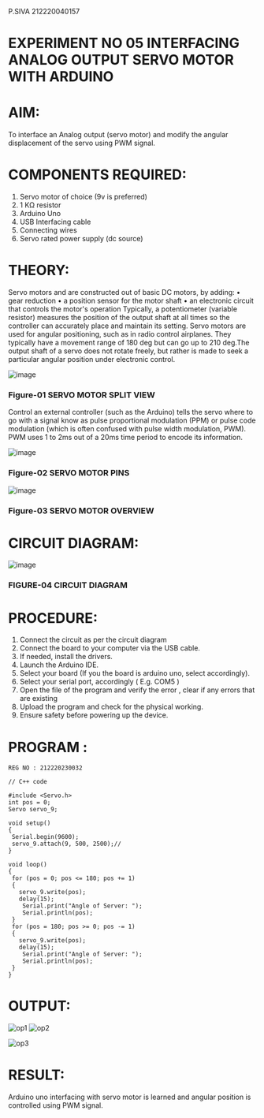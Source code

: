 P.SIVA 212220040157

# EXPERIMENT NO 05 INTERFACING ANALOG OUTPUT SERVO MOTOR WITH ARDUINO

# AIM:
To interface an Analog output (servo motor) and modify the angular displacement of the servo using PWM signal.

# COMPONENTS REQUIRED:
1.	Servo motor of choice (9v is preferred)
2.	1 KΩ resistor 
3.	Arduino Uno 
4.	USB Interfacing cable 
5.	Connecting wires 
6.	Servo rated power supply (dc source)

# THEORY:
Servo motors and are constructed out of basic DC motors, by adding:
•	 gear reduction
•	 a position sensor for the motor shaft
•	 an electronic circuit that controls the motor's operation
Typically, a potentiometer (variable resistor) measures the position of the output shaft at all times so the controller can accurately place and maintain its setting.
Servo motors are used for angular positioning, such as in radio control airplanes.  They typically have a movement range of 180 deg but can go up to 210 deg.The output shaft of a servo does not rotate freely, but rather is made to seek a particular angular position under electronic control. 

![image](https://user-images.githubusercontent.com/36288975/163544439-1f477927-fcd4-42f0-9ce4-c863fdbf1210.png)
### Figure-01 SERVO MOTOR SPLIT VIEW 

Control an external controller (such as the Arduino) tells the servo where to go with a signal know as pulse proportional modulation (PPM) or pulse code modulation (which is often confused with pulse width modulation, PWM). PWM uses 1 to 2ms out of a 20ms time period to encode its information.
 
![image](https://user-images.githubusercontent.com/36288975/163544482-3027136f-7135-4f3d-a23f-8dc2fe04194d.png)
### Figure-02 SERVO MOTOR PINS

![image](https://user-images.githubusercontent.com/36288975/163544513-ca497421-e6ba-4f91-871f-5cfba77f22a8.png)
### Figure-03 SERVO MOTOR OVERVIEW 


# CIRCUIT DIAGRAM:
![image](https://user-images.githubusercontent.com/36288975/163544618-6eb8a7b5-7f1a-428a-8d9f-fd899b145efb.png)
### FIGURE-04 CIRCUIT DIAGRAM

# PROCEDURE:
1.	Connect the circuit as per the circuit diagram 
2.	Connect the board to your computer via the USB cable.
3.	If needed, install the drivers.
4.	Launch the Arduino IDE.
5.	Select your board (If you the board is arduino uno, select accordingly).
6.	Select your serial port, accordingly ( E.g. COM5 )
7.	Open the file of the program  and verify the error , clear if any errors that are existing 
8.	Upload the program and check for the physical working. 
9.	Ensure safety before powering up the device.

# PROGRAM :
```
REG NO : 212220230032
```

```
// C++ code

#include <Servo.h>
int pos = 0;
Servo servo_9;

void setup()
{
 Serial.begin(9600);
 servo_9.attach(9, 500, 2500);//
}

void loop()
{
 for (pos = 0; pos <= 180; pos += 1) 
 {
   servo_9.write(pos);
   delay(15);
 	Serial.print("Angle of Server: ");
 	Serial.println(pos);
 }
 for (pos = 180; pos >= 0; pos -= 1) 
 {
   servo_9.write(pos);
   delay(15);
 	Serial.print("Angle of Server: ");
 	Serial.println(pos);
 }
}
```

# OUTPUT:
![op1](https://user-images.githubusercontent.com/75235402/194258310-4a2b4652-14ff-4fec-9a04-34ece3b64dc3.png)
![op2](https://user-images.githubusercontent.com/75235402/194258333-fb8732ab-fa61-4cbc-9051-10306680dbd8.png)

 ![op3](https://user-images.githubusercontent.com/75235402/194258353-fda9dc15-cad5-414e-b0a7-014719b12427.png)

# RESULT: 
Arduino uno interfacing with servo motor is learned and angular position is controlled using PWM signal.
